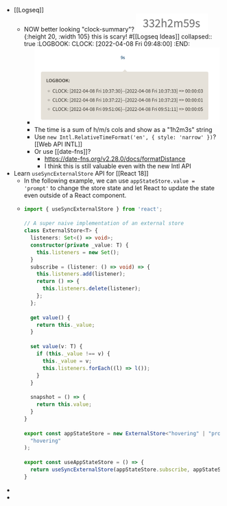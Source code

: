 - [[Logseq]]
	- NOW better looking "clock-summary"? ![image.png](../assets/image_1649385664270_0.png){:height 20, :width 105} this is scary! #[[Logseq Ideas]]
	  collapsed:: true
	  :LOGBOOK:
	  CLOCK: [2022-04-08 Fri 09:48:00]
	  :END:
		- ![image.png](../assets/image_1649385579523_0.png)
		- The time is a sum of h/m/s cols and show as a "1h2m3s" string
		- Use `new Intl.RelativeTimeFormat('en', { style: 'narrow' })`? [[Web API INTL]]
		- Or use [[date-fns]]?
			- https://date-fns.org/v2.28.0/docs/formatDistance
			- I think this is still valuable even with the new Intl API
- Learn `useSyncExternalStore` API for [[React 18]]
	- In the following example, we can use `appStateStore.value = 'prompt'` to change the store state and let React to update the state even outside of a React component.
	- ```ts
	  import { useSyncExternalStore } from 'react';
	  
	  // A super naive implementation of an external store
	  class ExternalStore<T> {
	    listeners: Set<() => void>;
	    constructor(private _value: T) {
	      this.listeners = new Set();
	    }
	    subscribe = (listener: () => void) => {
	      this.listeners.add(listener);
	      return () => {
	        this.listeners.delete(listener);
	      };
	    };
	  
	    get value() {
	      return this._value;
	    }
	  
	    set value(v: T) {
	      if (this._value !== v) {
	        this._value = v;
	        this.listeners.forEach((l) => l());
	      }
	    }
	  
	    snapshot = () => {
	      return this.value;
	    }
	  }
	  
	  export const appStateStore = new ExternalStore<"hovering" | "prompt">(
	    "hovering"
	  );
	  
	  export const useAppStateStore = () => {
	    return useSyncExternalStore(appStateStore.subscribe, appStateStore.snapshot);
	  }
	  ```
-
-
